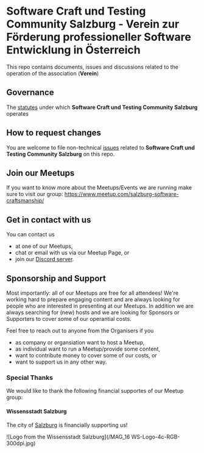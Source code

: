 # Software Craft und Testing Community Salzburg - Verein zur Förderung professioneller Software Entwicklung in Österreich

This repo contains documents, issues and discussions related to the operation of the association (**Verein**)

## Governance

The [statutes](./Statuten_Softwar%20Craft%20und%20Testing%20Community%20Salzburg.pdf) under which **Software Craft und Testing Community Salzburg** operates

## How to request changes

You are welcome to file non-technical [issues](https://github.com/Salzburg-SoCraTes-Community/association/issues) related to **Software Craft und Testing Community Salzburg** on this repo.

## Join our Meetups

If you want to know more about the Meetups/Events we are running make sure to visit our group: <https://www.meetup.com/salzburg-software-craftsmanship/>

## Get in contact with us

You can contact us
- at one of our Meetups,
- chat or email with us via our Meetup Page, or
- join our [Discord server](https://discord.gg/pCWUN24tdw).

## Sponsorship and Support

Most importantly: all of our Meetups are free for all attendees!
We're working hard to prepare engaging content and are always looking for people who are interested in presenting at our Meetups.
In addition we are always searching for (new) hosts and we are looking for Sponsors or Supporters to cover some of our operantial costs.

Feel free to reach out to anyone from the Organisers if you
- as company or organsiation want to host a Meetup,
- as individual want to run a Meetup/provide some content,
- want to contribute money to cover some of our costs, or
- want to support us in any other way.

### Special Thanks

We would like to thank the following financial supportes of our Meetup group:

#### Wissensstadt Salzburg

The city of [Salzburg](https://www.wissensstadt-salzburg.at) is financially supporting us!

![Logo from the Wissensstadt Salzburg](/MAG_16 WS-Logo-4c-RGB-300dpi.jpg)
